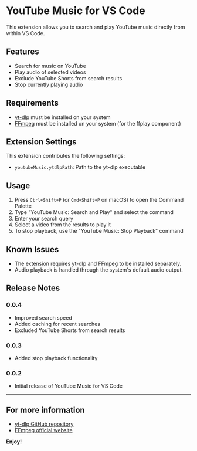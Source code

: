 # YouTube Music for VS Code

This extension allows you to search and play YouTube music directly from within VS Code.

## Features

- Search for music on YouTube
- Play audio of selected videos
- Exclude YouTube Shorts from search results
- Stop currently playing audio

## Requirements

- [yt-dlp](https://github.com/yt-dlp/yt-dlp#installation) must be installed on your system
- [FFmpeg](https://ffmpeg.org/download.html) must be installed on your system (for the ffplay component)

## Extension Settings

This extension contributes the following settings:

* `youtubeMusic.ytdlpPath`: Path to the yt-dlp executable

## Usage

1. Press `Ctrl+Shift+P` (or `Cmd+Shift+P` on macOS) to open the Command Palette
2. Type "YouTube Music: Search and Play" and select the command
3. Enter your search query
4. Select a video from the results to play it
5. To stop playback, use the "YouTube Music: Stop Playback" command

## Known Issues

- The extension requires yt-dlp and FFmpeg to be installed separately.
- Audio playback is handled through the system's default audio output.

## Release Notes

### 0.0.4

- Improved search speed
- Added caching for recent searches
- Excluded YouTube Shorts from search results

### 0.0.3

- Added stop playback functionality

### 0.0.2

- Initial release of YouTube Music for VS Code

---

## For more information

* [yt-dlp GitHub repository](https://github.com/yt-dlp/yt-dlp)
* [FFmpeg official website](https://ffmpeg.org/)

**Enjoy!**